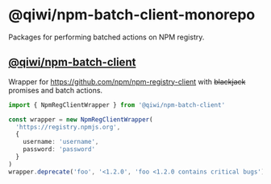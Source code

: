 # @qiwi/npm-batch-client-monorepo
Packages for performing batched actions on NPM registry.

## [@qiwi/npm-batch-client](https://github.com/qiwi/npm-batch-action/tree/master/packages/client)
Wrapper for https://github.com/npm/npm-registry-client with ~~blackjack~~ promises and batch actions.
```typescript
import { NpmRegClientWrapper } from '@qiwi/npm-batch-client'

const wrapper = new NpmRegClientWrapper(
  'https://registry.npmjs.org',
  {
    username: 'username',
    password: 'password'
  }
)
wrapper.deprecate('foo', '<1.2.0', 'foo <1.2.0 contains critical bugs')
```
